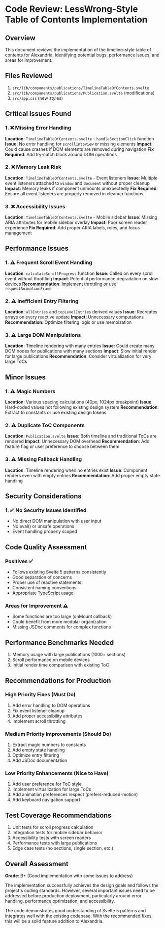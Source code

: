 # Code Review: LessWrong-Style Table of Contents Implementation

## Overview
This document reviews the implementation of the timeline-style table of contents for Alexandria, identifying potential bugs, performance issues, and areas for improvement.

## Files Reviewed
1. `src/lib/components/publications/TimelineTableOfContents.svelte`
2. `src/lib/components/publications/Publication.svelte` (modifications)
3. `src/app.css` (new styles)

## Critical Issues Found

### 1. ❌ Missing Error Handling
**Location**: `TimelineTableOfContents.svelte` - `handleSectionClick` function
**Issue**: No error handling for `scrollIntoView` or missing elements
**Impact**: Could cause crashes if DOM elements are removed during navigation
**Fix Required**: Add try-catch block around DOM operations

### 2. ❌ Memory Leak Risk
**Location**: `TimelineTableOfContents.svelte` - Event listeners
**Issue**: Multiple event listeners attached to `window` and `document` without proper cleanup
**Impact**: Memory leaks if component unmounts unexpectedly
**Fix Required**: Ensure all event listeners are properly removed in cleanup functions

### 3. ❌ Accessibility Issues
**Location**: `TimelineTableOfContents.svelte` - Mobile sidebar
**Issue**: Missing ARIA attributes for mobile sidebar overlay
**Impact**: Poor screen reader experience
**Fix Required**: Add proper ARIA labels, roles, and focus management

## Performance Issues

### 1. ⚠️ Frequent Scroll Event Handling
**Location**: `calculateScrollProgress` function
**Issue**: Called on every scroll event without throttling
**Impact**: Potential performance degradation on slow devices
**Recommendation**: Implement throttling or use `requestAnimationFrame`

### 2. ⚠️ Inefficient Entry Filtering
**Location**: `allEntries` and `topLevelEntries` derived values
**Issue**: Recreates arrays on every reactive update
**Impact**: Unnecessary computations
**Recommendation**: Optimize filtering logic or use memoization

### 3. ⚠️ Large DOM Manipulations
**Location**: Timeline rendering with many entries
**Issue**: Could create many DOM nodes for publications with many sections
**Impact**: Slow initial render for large publications
**Recommendation**: Consider virtualization for very large ToCs

## Minor Issues

### 1. ⚠️ Magic Numbers
**Location**: Various spacing calculations (40px, 1024px breakpoint)
**Issue**: Hard-coded values not following existing design system
**Recommendation**: Extract to constants or use existing design tokens

### 2. ⚠️ Duplicate ToC Components
**Location**: `Publication.svelte`
**Issue**: Both timeline and traditional ToCs are rendered
**Impact**: Unnecessary DOM overhead
**Recommendation**: Add feature flag or user preference to choose between them

### 3. ⚠️ Missing Fallback Handling
**Location**: Timeline rendering when no entries exist
**Issue**: Component renders even with empty entries
**Recommendation**: Add proper empty state handling

## Security Considerations

### 1. ✅ No Security Issues Identified
- No direct DOM manipulation with user input
- No eval() or unsafe operations
- Event handling properly scoped

## Code Quality Assessment

### Positives ✅
- Follows existing Svelte 5 patterns consistently
- Good separation of concerns
- Proper use of reactive statements
- Consistent naming conventions
- Appropriate TypeScript usage

### Areas for Improvement ⚠️
- Some functions are too large (onMount callback)
- Could benefit from more modular organization
- Missing JSDoc comments for complex functions

## Performance Benchmarks Needed
1. Memory usage with large publications (1000+ sections)
2. Scroll performance on mobile devices
3. Initial render time comparison with existing ToC

## Recommendations for Production

### High Priority Fixes (Must Do)
1. Add error handling to DOM operations
2. Fix event listener cleanup
3. Add proper accessibility attributes
4. Implement scroll throttling

### Medium Priority Improvements (Should Do)
1. Extract magic numbers to constants
2. Add empty state handling
3. Optimize entry filtering
4. Add JSDoc documentation

### Low Priority Enhancements (Nice to Have)
1. Add user preference for ToC style
2. Implement virtualization for large ToCs
3. Add animation preferences respect (prefers-reduced-motion)
4. Add keyboard navigation support

## Test Coverage Recommendations
1. Unit tests for scroll progress calculation
2. Integration tests for mobile sidebar behavior
3. Accessibility tests with screen readers
4. Performance tests with large publications
5. Edge case tests (no sections, single section, etc.)

## Overall Assessment
**Grade**: B+ (Good implementation with some issues to address)

The implementation successfully achieves the design goals and follows the project's coding standards. However, several important issues need to be addressed before production deployment, particularly around error handling, performance optimization, and accessibility.

The code demonstrates good understanding of Svelte 5 patterns and integrates well with the existing codebase. With the recommended fixes, this will be a solid feature addition to Alexandria.